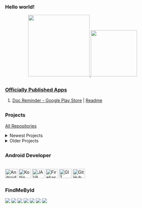 ### Hello world!

<div align="center">
  <a href="https://www.linkedin.com/in/tods/">
  <img height="200em" src="https://github-readme-stats.vercel.app/api?username=todsdev&show_icons=true&theme=dark&include_all_commits=true&count_private=true"/>
  <img height="150em" src="https://github-readme-stats.vercel.app/api/top-langs/?username=todsdev&layout=compact&langs_count=7&theme=dark"/>
</div>

##
  
  
##
  
### Officially Published Apps
  1. Doc Reminder - [Google Play Store](https://play.google.com/store/apps/details?id=com.tods.docreminder) | [Readme](https://github.com/todsdev/Readme-Project-DocReminder)
  
##
  
### Projects
  
  [All Repositories](https://github.com/todsdev?tab=repositories)
  
<details>
  <summary>Newest Projects</summary>
  
  ### Kotlin
  1. [Pokémon](https://github.com/todsdev/Project-Pokemon-App)
  2. [Doc Reminder](https://github.com/todsdev/Readme-Project-DocReminder)
  3. [Notes](https://github.com/todsdev/Project-Notes-App)
  4. [Room](https://github.com/todsdev/TechnicalChallenge-Rooms-App)
  5. [Weather](https://github.com/todsdev/TechnicalChallenge-WeatherInformation-App)
  6. [Marvel](https://github.com/todsdev/Kotlin-Marvel-App)
  7. [Giphy](https://github.com/todsdev/TechnicalChallenge-Giphy-App)
  8. [Marvel 2.0](https://github.com/todsdev/Readme-TechnicalChallenge-Marvel/blob/main/README.md)

</details>
  
<details>
  <summary>Older Projects</summary>
  
  ### Java
  1. [WhatsApp Clone](https://github.com/todsdev/JAVA-WhatsApp-Clone)
  
  ### Kotlin
  1. [OLX Clone](https://github.com/todsdev/Kotlin-OLX-Clone)

</details>
  
##

### Android Developer
<div style="display: inline_block"><br>
   <img align="center" alt="Android Studio" height="30" width="40" src="https://cdn.jsdelivr.net/gh/devicons/devicon/icons/androidstudio/androidstudio-original.svg">
   <img align="center" alt="Kotlin" height="30" width="40" src="https://cdn.jsdelivr.net/gh/devicons/devicon/icons/kotlin/kotlin-original.svg">
   <img align="center" alt="JAVA" height="30" width="40" src="https://cdn.jsdelivr.net/gh/devicons/devicon/icons/java/java-original.svg">
   <img align="center" alt="Firebase" height="30" width="40" src="https://cdn.jsdelivr.net/gh/devicons/devicon/icons/firebase/firebase-plain.svg">
   <img align="center" alt="GIT" height="30" width="40" src="https://cdn.jsdelivr.net/gh/devicons/devicon/icons/git/git-original.svg">
   <img align="center" alt="GitHub" height="30" width="40" src="https://cdn.jsdelivr.net/gh/devicons/devicon/icons/github/github-original.svg">
</div>

##

### FindMeById
<div> 
  <a href="mailto:trod.dev@gmail.com" target="_blank"><img src="https://img.shields.io/badge/Gmail-D14836?style=for-the-badge&logo=gmail&logoColor=white" target="_blank"></a>
  <a href="https://www.linkedin.com/in/tods/" target="_blank"><img src="https://img.shields.io/badge/LinkedIn-0077B5?style=for-the-badge&logo=linkedin&logoColor=white" target="_blank"></a>
  <a href="https://www.instagram.com/t.rods_/" target="_blank"><img src="https://img.shields.io/badge/Instagram-E4405F?style=for-the-badge&logo=instagram&logoColor=white" target="_blank"></a>
  <a href="https://www.facebook.com/Thiaago.Rodriguees" target="_blank"><img src="https://img.shields.io/badge/Facebook-1877F2?style=for-the-badge&logo=facebook&logoColor=white" target="_blank"></a>
  <a href="https://twitter.com/trodrigues1306" target="_blank"><img src="https://img.shields.io/badge/Twitter-1DA1F2?style=for-the-badge&logo=twitter&logoColor=white" target="_blank"></a>
  <a href="https://stackoverflow.com/users/19998892/tods" target="_blank"><img src="https://img.shields.io/badge/Stack_Overflow-FE7A16?style=for-the-badge&logo=stack-overflow&logoColor=white" target="_blank"></a>
  <a href="https://wa.me/5521971470428" target="_blank"><img src="https://img.shields.io/badge/WhatsApp-25D366?style=for-the-badge&logo=whatsapp&logoColor=white” target="_blank"></a> 
</div>
